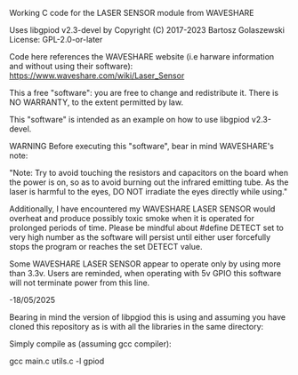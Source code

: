 Working C code for the LASER SENSOR module from WAVESHARE  

Uses libgpiod v2.3-devel 
by Copyright (C) 2017-2023 Bartosz Golaszewski License: GPL-2.0-or-later

Code here references the WAVESHARE website (i.e harware information and without using their software): 
https://www.waveshare.com/wiki/Laser_Sensor

This a free "software": you are free to change and redistribute it. 
There is NO WARRANTY, to the extent permitted by law.

This "software" is intended as an example on how to use libgpiod v2.3-devel.

WARNING
Before executing this "software", bear in mind WAVESHARE's note: 

"Note: Try to avoid touching the resistors and capacitors on the board when the power is on, so as to avoid burning out the infrared emitting tube. As the laser is harmful to the eyes, DO NOT irradiate the eyes directly while using."

Additionally, I have encountered my WAVESHARE LASER SENSOR would overheat and produce possibly toxic smoke when it is operated for prolonged periods of time. Please be mindful about #define DETECT set to very high number as the software will persist until either user forcefully stops the program or reaches the set DETECT value.

Some WAVESHARE LASER SENSOR appear to operate only by using more than 3.3v. Users are reminded, when operating with 5v GPIO this software will not terminate power from this line.

-18/05/2025

Bearing in mind the version of libpgiod this is using and assuming you have cloned this repository as is with all the libraries in the same directory:

Simply compile as (assuming gcc compiler):

gcc main.c utils.c -l gpiod
